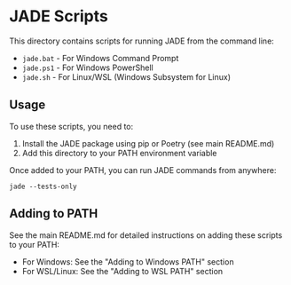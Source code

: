 # JADE Scripts

This directory contains scripts for running JADE from the command line:

- `jade.bat` - For Windows Command Prompt
- `jade.ps1` - For Windows PowerShell
- `jade.sh` - For Linux/WSL (Windows Subsystem for Linux)

## Usage

To use these scripts, you need to:

1. Install the JADE package using pip or Poetry (see main README.md)
2. Add this directory to your PATH environment variable

Once added to your PATH, you can run JADE commands from anywhere:

```
jade --tests-only
```

## Adding to PATH

See the main README.md for detailed instructions on adding these scripts to your PATH:

- For Windows: See the "Adding to Windows PATH" section
- For WSL/Linux: See the "Adding to WSL PATH" section

